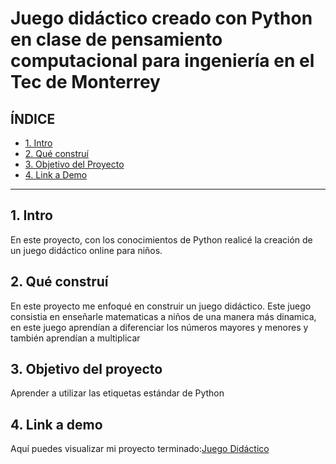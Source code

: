 # Juego didáctico creado con Python en clase de pensamiento computacional para ingeniería en el Tec de Monterrey


## **ÍNDICE**

* [1. Intro](https://github.com/mfercast/clonaciongoogle/blob/main/README.md#1-intro)
* [2. Qué construí](https://github.com/mfercast/clonaciongoogle/blob/main/README.md#2-qu%C3%A9-constru%C3%AD)
* [3. Objetivo del Proyecto]([#](https://github.com/mfercast/clonaciongoogle/blob/main/README.md#3-objetivo-del-proyecto))
* [4. Link a Demo](https://github.com/mfercast/clonaciongoogle/blob/main/README.md#4-link-a-demo)

****

## 1. Intro
 En este proyecto, con los conocimientos de Python realicé la creación de un juego didáctico online para niños. 

## 2. Qué construí 
En este proyecto me enfoqué en construir un juego didáctico.
Este juego consistia en enseñarle matematicas a niños de una manera más dinamica, en este juego aprendían a diferenciar los números mayores y menores y también aprendían a multiplicar

## 3. Objetivo del proyecto 
Aprender a utilizar las etiquetas estándar de Python 

## 4. Link a demo
Aquí puedes visualizar mi proyecto terminado:[Juego Didáctico](#)
